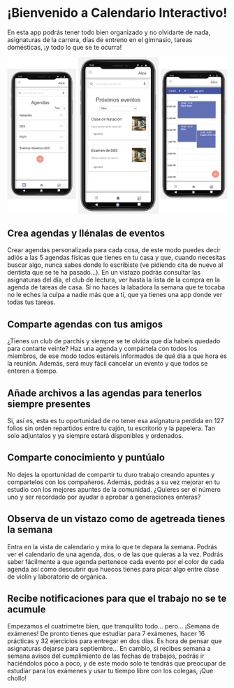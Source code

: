 # ¡Bienvenido a Calendario Interactivo!

En esta app podrás tener todo bien organizado y no olvidarte de nada, asignaturas de la carrera, días de entreno en el gimnasio, tareas domésticas, ¡y todo lo que se te ocurra!

![Home Banner](./img/home-banner.png)

## Crea agendas y llénalas de eventos
Crear agendas personalizada para cada cosa, de este modo puedes decir adiós a las 5 agendas físicas que tienes en tu casa y que, cuando necesitas buscar algo, nunca sabes donde lo escribiste (ve pidiendo cita de nuevo al dentista que se te ha pasado...). En un vistazo podrás consultar las asignaturas del día, el club de lectura, ver hasta la lista de la compra en la agenda de tareas de casa. Si no haces la labadora la semana que te tocaba no le eches la culpa a nadie más que a tí, que ya tienes una app donde ver todas tus tareas.

## Comparte agendas con tus amigos
¿Tienes un club de parchís y siempre se te olvida que día habeís quedado para contarte veinte? Haz una agenda y compártela con todos los miembros, de ese modo todos estareis informados de qué día a que hora es la reunión. Además, será muy fácil cancelar un evento y que todos se enteren a tiempo.

## Añade archivos a las agendas para tenerlos siempre presentes 
Si, así es, esta es tu oportunidad de no tener esa asignatura perdida en 127 folios sin orden repartidos entre tu cajón, tu escritorio y la papelera. Tan solo adjuntalos y ya siempre estará disponibles y ordenados. 

## Comparte conocimiento y puntúalo
No dejes la oportunidad de compartir tu duro trabajo creando apuntes y compartelos con los compañeros. Además, podrás a su vez mejorar en tu estudio con los mejores apuntes de la comunidad. ¿Quieres ser el número uno y ser recordado por ayudar a aprobar a generaciones enteras?

## Observa de un vistazo como de agetreada tienes la semana
Entra en la vista de calendario y mira lo que te depara la semana. Podrás ver el calendario de una agenda, dos, o de las que quieras a la vez. Podrás saber fácilmente a que agenda pertenece cada evento por el color de cada agenda así como descubrir que huecos tienes para picar algo entre clase de violín y laboratorio de orgánica.

## Recibe notificaciones para que el trabajo no se te acumule
Empezamos el cuatrimetre bien, que tranquilito todo... pero... ¡Semana de exámenes! De pronto tienes que estudiar para 7 exámenes, hacer 16 prácticas y 32 ejercicios para entregar en dos días. Es hora de pensar que asignaturas dejarse para septiembre... En cambio, si recibes semana a semana avisos del cumplimiento de las fechas de trabajos, podrás ir haciéndolos poco a poco, y de este modo solo te tendrás que preocupar de estudiar para los exámenes y usar tu tiempo libre con los colegas, ¡Que chollo!
